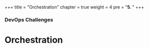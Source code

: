 +++
title = "Orchestration"
chapter = true
weight = 4
pre = "<b>5. </b>"
+++
### DevOps Challenges

# Orchestration
